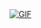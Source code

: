 <a href="https://github.com/conn01sseur/me-/blob/main/keyboard.gif">
  <img src="https://github.com/conn01sseur/me-/blob/main/keyboard.gif" alt="GIF" style="width:auto; height:auto"/>
</a>
